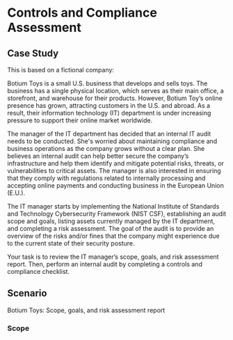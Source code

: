 # Controls and Compliance Assessment

## Case Study

This is based on a fictional company:

Botium Toys is a small U.S. business that develops and sells toys. The business has a single physical location, which serves as their main office, a storefront, and warehouse for their products. However, Botium Toy’s online presence has grown, attracting customers in the U.S. and abroad. As a result, their information technology (IT) department is under increasing pressure to support their online market worldwide. 

The manager of the IT department has decided that an internal IT audit needs to be conducted. She's worried about maintaining compliance and business operations as the company grows without a clear plan. She believes an internal audit can help better secure the company’s infrastructure and help them identify and mitigate potential risks, threats, or vulnerabilities to critical assets. The manager is also interested in ensuring that they comply with regulations related to internally processing and accepting online payments and conducting business in the European Union (E.U.).   

The IT manager starts by implementing the National Institute of Standards and Technology Cybersecurity Framework (NIST CSF), establishing an audit scope and goals, listing assets currently managed by the IT department, and completing a risk assessment. The goal of the audit is to provide an overview of the risks and/or fines that the company might experience due to the current state of their security posture.

Your task is to review the IT manager’s scope, goals, and risk assessment report. Then, perform an internal audit by completing a controls and compliance checklist. 

## Scenario
Botium Toys: Scope, goals, and risk assessment report

### Scope

